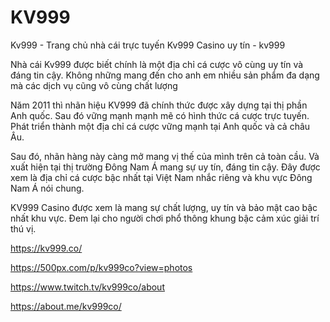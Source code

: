 # KV999

Kv999 - Trang chủ nhà cái trực tuyến Kv999 Casino uy tín - kv999

Nhà cái Kv999 được biết chính là một địa chỉ cá cược vô cùng uy tín và đáng tin cậy. Không những mang đến cho anh em nhiều sản phẩm đa dạng mà các dịch vụ cũng vô cùng chất lượng

Năm 2011 thì nhãn hiệu KV999 đã chính thức được xây dựng tại thị phần Anh quốc. Sau đó vững mạnh mạnh mẽ có hình thức cá cược trực tuyến. Phát triển thành một địa chỉ cá cược vững mạnh tại Anh quốc và cả châu Âu.

Sau đó, nhãn hàng này càng mở mang vị thế của mình trên cả toàn cầu. Và xuất hiện tại thị trường Đông Nam Á mang sự uy tín, đáng tin cậy. Đây được xem là địa chỉ cá cược bậc nhất tại Việt Nam nhắc riêng và khu vực Đông Nam Á nói chung.

KV999 Casino được xem là mang sự chất lượng, uy tín và bảo mật cao bậc nhất khu vực. Đem lại cho người chơi phổ thông khung bậc cảm xúc giải trí thú vị.

https://kv999.co/

https://500px.com/p/kv999co?view=photos

https://www.twitch.tv/kv999co/about

https://about.me/kv999co/
